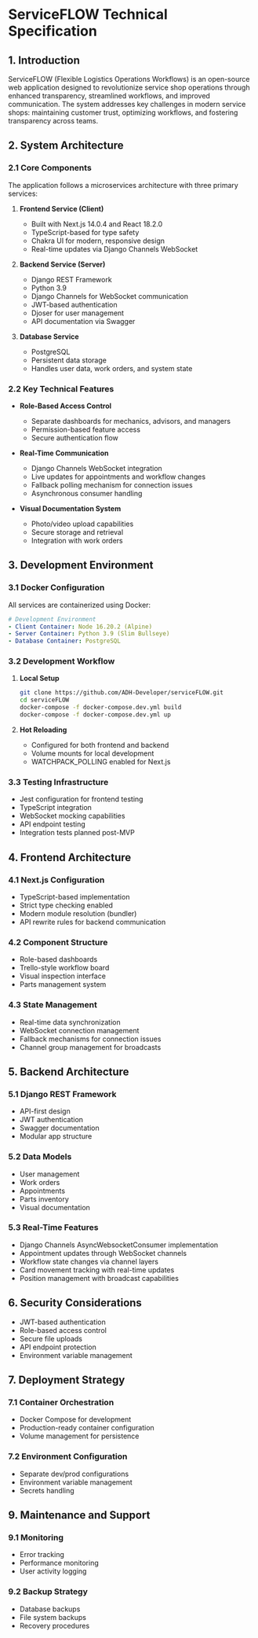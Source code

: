 # ServiceFLOW Technical Specification

## 1. Introduction

ServiceFLOW (Flexible Logistics Operations Workflows) is an open-source web application designed to revolutionize service shop operations through enhanced transparency, streamlined workflows, and improved communication. The system addresses key challenges in modern service shops: maintaining customer trust, optimizing workflows, and fostering transparency across teams.

## 2. System Architecture

### 2.1 Core Components

The application follows a microservices architecture with three primary services:

1. **Frontend Service (Client)**
   - Built with Next.js 14.0.4 and React 18.2.0
   - TypeScript-based for type safety
   - Chakra UI for modern, responsive design
   - Real-time updates via Django Channels WebSocket

2. **Backend Service (Server)**
   - Django REST Framework
   - Python 3.9
   - Django Channels for WebSocket communication
   - JWT-based authentication
   - Djoser for user management
   - API documentation via Swagger

3. **Database Service**
   - PostgreSQL
   - Persistent data storage
   - Handles user data, work orders, and system state

### 2.2 Key Technical Features

- **Role-Based Access Control**
  - Separate dashboards for mechanics, advisors, and managers
  - Permission-based feature access
  - Secure authentication flow

- **Real-Time Communication**
  - Django Channels WebSocket integration
  - Live updates for appointments and workflow changes
  - Fallback polling mechanism for connection issues
  - Asynchronous consumer handling

- **Visual Documentation System**
  - Photo/video upload capabilities
  - Secure storage and retrieval
  - Integration with work orders

## 3. Development Environment

### 3.1 Docker Configuration

All services are containerized using Docker:

```yaml
# Development Environment
- Client Container: Node 16.20.2 (Alpine)
- Server Container: Python 3.9 (Slim Bullseye)
- Database Container: PostgreSQL
```

### 3.2 Development Workflow

1. **Local Setup**
   ```bash
   git clone https://github.com/ADH-Developer/serviceFLOW.git
   cd serviceFLOW
   docker-compose -f docker-compose.dev.yml build
   docker-compose -f docker-compose.dev.yml up
   ```

2. **Hot Reloading**
   - Configured for both frontend and backend
   - Volume mounts for local development
   - WATCHPACK_POLLING enabled for Next.js

### 3.3 Testing Infrastructure

- Jest configuration for frontend testing
- TypeScript integration
- WebSocket mocking capabilities
- API endpoint testing
- Integration tests planned post-MVP

## 4. Frontend Architecture

### 4.1 Next.js Configuration

- TypeScript-based implementation
- Strict type checking enabled
- Modern module resolution (bundler)
- API rewrite rules for backend communication

### 4.2 Component Structure

- Role-based dashboards
- Trello-style workflow board
- Visual inspection interface
- Parts management system

### 4.3 State Management

- Real-time data synchronization
- WebSocket connection management
- Fallback mechanisms for connection issues
- Channel group management for broadcasts

## 5. Backend Architecture

### 5.1 Django REST Framework

- API-first design
- JWT authentication
- Swagger documentation
- Modular app structure

### 5.2 Data Models

- User management
- Work orders
- Appointments
- Parts inventory
- Visual documentation

### 5.3 Real-Time Features

- Django Channels AsyncWebsocketConsumer implementation
- Appointment updates through WebSocket channels
- Workflow state changes via channel layers
- Card movement tracking with real-time updates
- Position management with broadcast capabilities

## 6. Security Considerations

- JWT-based authentication
- Role-based access control
- Secure file uploads
- API endpoint protection
- Environment variable management

## 7. Deployment Strategy

### 7.1 Container Orchestration

- Docker Compose for development
- Production-ready container configuration
- Volume management for persistence

### 7.2 Environment Configuration

- Separate dev/prod configurations
- Environment variable management
- Secrets handling


## 9. Maintenance and Support

### 9.1 Monitoring

- Error tracking
- Performance monitoring
- User activity logging

### 9.2 Backup Strategy

- Database backups
- File system backups
- Recovery procedures
